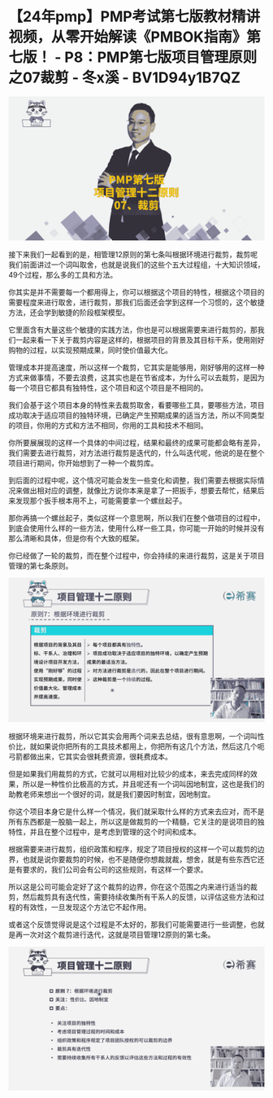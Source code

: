 # 【24年pmp】PMP考试第七版教材精讲视频，从零开始解读《PMBOK指南》第七版！ - P8：PMP第七版项目管理原则之07裁剪 - 冬x溪 - BV1D94y1B7QZ

![](img/4c55c6d1cec391791a0e62e1dc89377c_0.png)

接下来我们一起看到的是，相管理12原则的第七条叫根据环境进行裁剪，裁剪呢我们前面讲过一个词叫取舍，也就是说我们的这些个五大过程组，十大知识领域，49个过程，那么多的工具和方法。

你其实是并不需要每一个都用得上，你可以根据这个项目的特性，根据这个项目的需要程度来进行取舍，进行裁剪，那我们后面还会学到这样一个习惯的，这个敏捷方法，还会学到敏捷的阶段框架模型。

它里面含有大量这些个敏捷的实践方法，你也是可以根据需要来进行裁剪的，那我们一起来看一下关于裁剪内容是这样的，根据项目的背景及其目标干系，使用刚好购物的过程，以实现预期成果，同时使价值最大化。

管理成本并提高速度，所以这样一个裁剪，它其实是能够用，刚好够用的这样一种方式来做事情，不要去浪费，这其实也是在节省成本，为什么可以去裁剪，是因为每一个项目它都具有独特性，这个项目和这个项目是不相同的。

我们会基于这个项目本身的特性来去裁剪取舍，看要哪些工具，要哪些方法，项目成功取决于适应项目的独特环境，已确定产生预期成果的适当方法，所以不同类型的项目，你用的方式和方法不相同，你用的工具和技术不相同。

你所要展展现的这样一个具体的中间过程，结果和最终的成果可能都会略有差异，我们需要去进行裁剪，对方法进行裁剪是迭代的，什么叫迭代呢，他说的是在整个项目进行期间，你开始想到了一种一个裁剪库。

到后面的过程中呢，这个情况可能会发生一些变化和调整，我们需要去根据实际情况来做出相对应的调整，就像比方说你本来是拿了一把扳手，想要去帮忙，结果后来发现那个扳手根本用不上，可能需要拿一个螺丝起子。

那你再搞一个螺丝起子，类似这样一个意思啊，所以我们在整个做项目的过程中，到底会使用什么样的一些方法，使用什么样一些工具，你可能一开始的时候并没有那么清晰和具体，但是你有个大致的框架。

你已经做了一轮的裁剪，而在整个过程中，你会持续的来进行裁剪，这是关于项目管理的第七条原则。

![](img/4c55c6d1cec391791a0e62e1dc89377c_2.png)

根据环境来进行裁剪，所以它其实会用两个词来去总结，很有意思啊，一个词叫性价比，就如果说你把所有的工具技术都用上，你把所有这几个方法，然后这几个呃弓箭都做出来，它其实会很耗费资源，很耗费成本。

但是如果我们用裁剪的方式，它就可以用相对比较少的成本，来去完成同样的效果，所以是一种性价比极高的方式，并且呢还有一个词叫因地制宜，这也是我们的助教老师来想出一个很好的词，就是我们要因时制宜，因地制宜。

你这个项目本身它是什么样一个情况，我们就采取什么样的方式来去应对，而不是所有东西都是一股脑一起上，所以这是做裁剪的一个精髓，它关注的是说项目的独特性，并且在整个过程中，是考虑到管理的这个时间和成本。

根据需要来进行裁剪，组织政策和程序，规定了项目授权的这样一个可以裁剪的边界，也就是说你要裁剪的时候，也不是随便你想裁就裁，想舍，就是有些东西它还是有要求的，我们公司会有公司的这些规则，有这样一个要求。

所以这是公司可能会定好了这个裁剪的边界，你在这个范围之内来进行适当的裁剪，然后裁剪具有迭代性，需要持续收集所有干系人的反馈，以评估这些方法和过程的有效性，一旦发现这个方法它不起作用。

或者这个反馈觉得说是这个过程是不太好的，那我们可能需要进行一些调整，也就是再一次对这个裁剪进行迭代，这就是项目管理12原则的第七条。



![](img/4c55c6d1cec391791a0e62e1dc89377c_4.png)